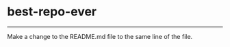 # best-repo-ever
------------------------------------------------------------------
Make a change to the README.md file to the same line of the file.
